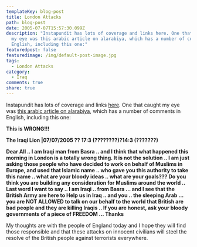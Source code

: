 ```yaml
---
templateKey: blog-post
title: London Attacks
path: blog-post
date: 2005-07-07T15:57:30.099Z
description: "Instapundit has lots of coverage and links here. One that caught
  my eye was this arabic article on alarabiya, which has a number of comments in
  English, including this one:"
featuredpost: false
featuredimage: /img/default-post-image.jpg
tags:
  - London Attacks
category:
  - Iraq
comments: true
share: true
---
```

<!--StartFragment-->

Instapundit has lots of coverage and links [here](http://instapundit.com/archives/024085.php). One that caught my eye was [this arabic article on alarabiya](http://www.alarabiya.net/Article.aspx?v=14709), which has a number of comments in English, including this one:

<!--StartFragment-->

**This is WRONG!!!**

**The Iraqi Lion |07/07/2005 ?? 17:3 (????????)?14:3 (???????)**

**Dear All .. I am Iraqi man from Basra .. and I think that what happened this morning in London is a totally wrong thing. It is not the solution .. I am just asking those people who have decided to work on behalf of Muslims in Europe, and used that Islamic name .. who gave you this authority to take this name .. what are your bloody ideas .. what are your goals??? Do you think you are building any consideration for Muslims around the world .. Last word I want to say .. I am Iraqi .. from Basra … and I see that the British Army are here to Help us in Iraq .. and you .. the sleeping Arab … you are NOT ALLOWED to talk on our behalf to the world that British are bad people and they are killing Iraqis .. If you are honest, ask your bloody governments of a piece of FREEDOM … Thanks**

<!--EndFragment-->

My thoughts are with the people of England today and I hope they will find those responsible and that these attacks on innocent civilians will steel the resolve of the British people against terrorists everywhere.

<!--EndFragment-->
